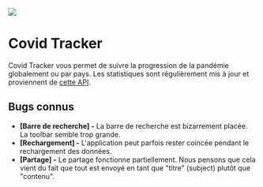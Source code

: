 ![](https://github.com/EmpireDemocratiqueDuPoulpe/Covid-Racer/blob/main/Covid%20Tracker/Media.xcassets/AppIcon.appiconset/120_120.png)

# Covid Tracker
Covid Tracker vous permet de suivre la progression de la pandémie globalement ou par pays. Les statistiques sont régulièrement mis à jour et proviennent de [cette API](https://api.covid19api.com/summary).

## Bugs connus
- **[Barre de recherche] -** La barre de recherche est bizarrement placée. La toolbar semble trop grande.
- **[Rechargement] -** L'application peut parfois rester coincée pendant le rechargement des données.
- **[Partage] -** Le partage fonctionne partiellement. Nous pensons que cela vient du fait que tout est envoyé en tant que "titre" (subject) plutôt que "contenu".
